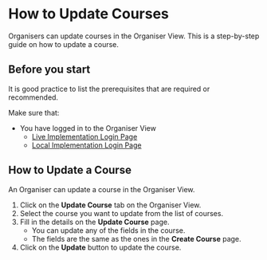 # How to Update Courses
Organisers can update courses in the Organiser View. This is a step-by-step guide on how to update a course.

## Before you start
It is good practice to list the prerequisites that are required or recommended.

Make sure that:
- You have logged in to the Organiser View
   - [Live Implementation Login Page]("https://passionfruitstudios.azurewebsites.net/login")
   - [Local Implementation Login Page]("http://localhost:3000/login")

## How to Update a Course
An Organiser can update a course in the Organiser View.

1. Click on the **Update Course** tab on the Organiser View.
2. Select the course you want to update from the list of courses.
3. Fill in the details on the **Update Course** page.
   - You can update any of the fields in the course.
   - The fields are the same as the ones in the **Create Course** page.
3. Click on the **Update** button to update the course.
